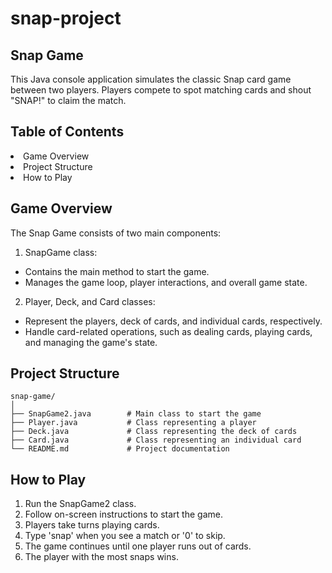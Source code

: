 # snap-project

## Snap Game
This Java console application simulates the classic Snap card game between two players. Players compete to spot matching cards and shout "SNAP!" to claim the match.

## Table of Contents
<li>Game Overview</li>
<li>Project Structure</li>
<li>How to Play</li>

## Game Overview
The Snap Game consists of two main components:

1. SnapGame class:
<ul>
  <li>Contains the main method to start the game.</li>
  <li>Manages the game loop, player interactions, and overall game state.</li>
</ul>

2. Player, Deck, and Card classes:
<ul>
  <li>Represent the players, deck of cards, and individual cards, respectively.</li>
  <li>Handle card-related operations, such as dealing cards, playing cards, and managing the game's state.</li>
  </ul>

## Project Structure
```
snap-game/
│
├── SnapGame2.java        # Main class to start the game
├── Player.java           # Class representing a player
├── Deck.java             # Class representing the deck of cards
├── Card.java             # Class representing an individual card
└── README.md             # Project documentation

```

## How to Play
1. Run the SnapGame2 class.
2. Follow on-screen instructions to start the game.
3. Players take turns playing cards.
4. Type 'snap' when you see a match or '0' to skip.
5. The game continues until one player runs out of cards.
6. The player with the most snaps wins.
